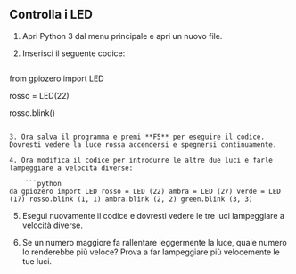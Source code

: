 ## Controlla i LED

1. Apri Python 3 dal menu principale e apri un nuovo file.

2. Inserisci il seguente codice:
    
    ```python
from gpiozero import LED 

rosso = LED(22) 

rosso.blink()
```

3. Ora salva il programma e premi **F5** per eseguire il codice. Dovresti vedere la luce rossa accendersi e spegnersi continuamente.

4. Ora modifica il codice per introdurre le altre due luci e farle lampeggiare a velocità diverse:
    
    ```python
da gpiozero import LED rosso = LED (22) ambra = LED (27) verde = LED (17) rosso.blink (1, 1) ambra.blink (2, 2) green.blink (3, 3)
```

5. Esegui nuovamente il codice e dovresti vedere le tre luci lampeggiare a velocità diverse.

6. Se un numero maggiore fa rallentare leggermente la luce, quale numero lo renderebbe più veloce? Prova a far lampeggiare più velocemente le tue luci.